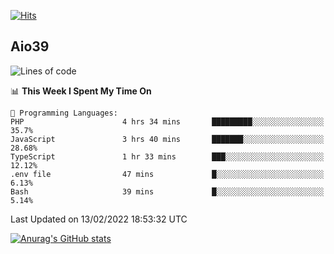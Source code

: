 [![Hits](https://hits.seeyoufarm.com/api/count/incr/badge.svg?url=https%3A%2F%2Fgithub.com%2Faio39&count_bg=%2339C5BB&title_bg=%23555555&icon=&icon_color=%23E7E7E7&title=hits&edge_flat=false)](https://hits.seeyoufarm.com)

## Aio39

<!--START_SECTION:waka-->
![Lines of code](https://img.shields.io/badge/From%20Hello%20World%20I%27ve%20Written-1%20Million%20lines%20of%20code-blue)

📊 **This Week I Spent My Time On** 

```text
💬 Programming Languages: 
PHP                      4 hrs 34 mins       █████████░░░░░░░░░░░░░░░░   35.7% 
JavaScript               3 hrs 40 mins       ███████░░░░░░░░░░░░░░░░░░   28.68% 
TypeScript               1 hr 33 mins        ███░░░░░░░░░░░░░░░░░░░░░░   12.12% 
.env file                47 mins             █░░░░░░░░░░░░░░░░░░░░░░░░   6.13% 
Bash                     39 mins             █░░░░░░░░░░░░░░░░░░░░░░░░   5.14%

```


 Last Updated on 13/02/2022 18:53:32 UTC
<!--END_SECTION:waka-->
[![Anurag's GitHub stats](https://github-readme-stats.vercel.app/api?username=aio39)](https://github.com/anuraghazra/github-readme-stats)

<!--
**aio39/aio39** is a ✨ _special_ ✨ repository because its `README.md` (this file) appears on your GitHub profile.

Here are some ideas to get you started:

- 🔭 I’m currently working on ...
- 🌱 I’m currently learning ...
- 👯 I’m looking to collaborate on ...
- 🤔 I’m looking for help with ...
- 💬 Ask me about ...
- 📫 How to reach me: ...
- 😄 Pronouns: ...
- ⚡ Fun fact: ...
-->

